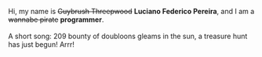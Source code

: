 Hi, my name is ~~Guybrush Threepwood~~ **Luciano Federico Pereira**, and I am a ~~wannabe pirate~~ **programmer**.<br><br>A short song: 209 bounty of doubloons gleams in the sun, a treasure hunt has just begun! Arrr!
